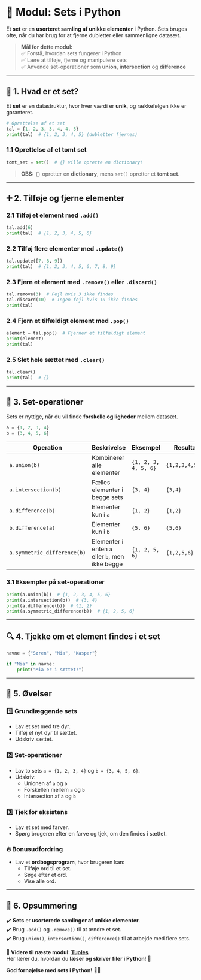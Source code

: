 # 🔢 **Modul: Sets i Python**  

Et **set** er en **usorteret samling af unikke elementer** i Python. Sets bruges ofte, når du har brug for at fjerne dubletter eller sammenligne datasæt.

> **Mål for dette modul:**  
> ✅ Forstå, hvordan sets fungerer i Python  
> ✅ Lære at tilføje, fjerne og manipulere sets  
> ✅ Anvende set-operationer som **union**, **intersection** og **difference**  

---

## 📌 **1. Hvad er et set?**  

Et **set** er en datastruktur, hvor hver værdi er **unik**, og rækkefølgen ikke er garanteret.

```python
# Oprettelse af et set
tal = {1, 2, 3, 3, 4, 4, 5}
print(tal)  # {1, 2, 3, 4, 5} (dubletter fjernes)
```

### **1.1 Oprettelse af et tomt set**  

```python
tomt_set = set()  # {} ville oprette en dictionary!
```

> **OBS:** `{}` opretter en **dictionary**, mens `set()` opretter et **tomt set**.

---

## ➕ **2. Tilføje og fjerne elementer**  

### **2.1 Tilføj et element med `.add()`**  

```python
tal.add(6)
print(tal)  # {1, 2, 3, 4, 5, 6}
```

### **2.2 Tilføj flere elementer med `.update()`**  

```python
tal.update([7, 8, 9])
print(tal)  # {1, 2, 3, 4, 5, 6, 7, 8, 9}
```

### **2.3 Fjern et element med `.remove()` eller `.discard()`**  

```python
tal.remove(3)  # Fejl hvis 3 ikke findes
tal.discard(10)  # Ingen fejl hvis 10 ikke findes
print(tal)
```

### **2.4 Fjern et tilfældigt element med `.pop()`**  

```python
element = tal.pop()  # Fjerner et tilfældigt element
print(element)
print(tal)
```

### **2.5 Slet hele sættet med `.clear()`**  

```python
tal.clear()
print(tal)  # {}
```

---

## 🔄 **3. Set-operationer**  

Sets er nyttige, når du vil finde **forskelle og ligheder** mellem datasæt.

```python
a = {1, 2, 3, 4}
b = {3, 4, 5, 6}
```

| Operation                  | Beskrivelse                                      | Eksempel              | Resultat |
|----------------------------|--------------------------------------------------|------------------------|-----------|
| `a.union(b)`               | Kombinerer alle elementer                        | `{1, 2, 3, 4, 5, 6}`   | `{1,2,3,4,5,6}` |
| `a.intersection(b)`        | Fælles elementer i begge sets                   | `{3, 4}`               | `{3,4}` |
| `a.difference(b)`          | Elementer kun i `a`                             | `{1, 2}`               | `{1,2}` |
| `b.difference(a)`          | Elementer kun i `b`                             | `{5, 6}`               | `{5,6}` |
| `a.symmetric_difference(b)` | Elementer i enten `a` eller `b`, men ikke begge | `{1, 2, 5, 6}`         | `{1,2,5,6}` |

### **3.1 Eksempler på set-operationer**  

```python
print(a.union(b))  # {1, 2, 3, 4, 5, 6}
print(a.intersection(b))  # {3, 4}
print(a.difference(b))  # {1, 2}
print(a.symmetric_difference(b))  # {1, 2, 5, 6}
```

---

## 🔍 **4. Tjekke om et element findes i et set**  

```python
navne = {"Søren", "Mia", "Kasper"}

if "Mia" in navne:
    print("Mia er i sættet!")
```

---

## 🎯 **5. Øvelser**  

### 1️⃣ **Grundlæggende sets**
- Lav et set med tre dyr.
- Tilføj et nyt dyr til sættet.
- Udskriv sættet.

### 2️⃣ **Set-operationer**
- Lav to sets `a = {1, 2, 3, 4}` og `b = {3, 4, 5, 6}`.
- Udskriv:
  - Unionen af `a` og `b`
  - Forskellen mellem `a` og `b`
  - Intersection af `a` og `b`

### 3️⃣ **Tjek for eksistens**
- Lav et set med farver.
- Spørg brugeren efter en farve og tjek, om den findes i sættet.

### 🔥 **Bonusudfordring**
- Lav et **ordbogsprogram**, hvor brugeren kan:
  - Tilføje ord til et set.
  - Søge efter et ord.
  - Vise alle ord.

---

## 🚀 **6. Opsummering**
✔️ **Sets** er **usorterede samlinger af unikke elementer**.  
✔️ Brug `.add()` og `.remove()` til at ændre et set.  
✔️ Brug `union()`, `intersection()`, `difference()` til at arbejde med flere sets.  

**📌 Videre til næste modul: [Tuples](3.4-Tuples)**  
Her lærer du, hvordan du **læser og skriver filer i Python**! 📁  

**God fornøjelse med sets i Python!** 🔢🐍  
